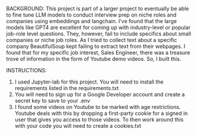 BACKGROUND:
This project is part of a larger project to eventually be able to fine tune LLM models to conduct interview prep on niche roles and companies using embeddings and langchain. I've found that the large models like GPT4 are excellent for coming up with industry-level or popular job-role level questions. They, however, fail to include specifics about small companies or niche job roles. 
As I tried to collect text about a specific company BeautifulSoup kept failing to extract text from their webpages. I found that for my specific job interest, Sales Engineer, there was a treasure trove of information in the form of Youtube demo videos. So, I built this. 

INSTRUCTIONS: 
1. I used Jupyter-lab for this project. You will need to install the requirements listed in the requirements.txt
2. You will need to sign up for a Google Developer account and create a secret key to save to your .env
3. I found some videos on Youtube to be marked with age restrictions. Youtube deals with this by dropping a first-party cookie for a signed in user that gives you access to those videos. To then work around this with your code you will need to create a cookies.txt 